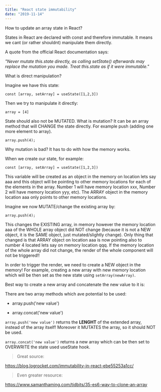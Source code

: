 ```yaml
---
title: "React state immutability"
date: "2019-11-14"
---
```


How to update an array state in React?

States in React are declared with const and therefore immutable. It means we cant (or rather shouldnt) manipulate them directly.

A quote from the official React documentation says:

*"Never mutate this.state directly, as calling setState() afterwards may replace the mutation you made. Treat this.state as if it were immutable."*

What is direct manipulation?

Imagine we have this state:

```
const [array, setArray] = useState([1,2,3])
```

Then we try to manipulate it directly:

```
array = [4]
```

State should also not be MUTATED. What is mutation? It can be an array method that will CHANGE the state directly. For example push (adding one more element to array).

```
array.push(4);
```

Why mutation is bad? It has to do with how the memory works. 

When we create our state, for example:

```
const [array, setArray] = useState([1,2,3])
```

This variable will be created as an object in the memory on location lets say aaa and this object will be pointing to other memory locations for each of the elements in the array. Number 1 will have memory location xxx, Number 2 will have memory location yyy, etc). The ARRAY object in the memory location aaa only points to other memory locations. 

Imagine we now MUTATE/change the existing array by:

```
array.push(4);
```

This changes the EXISTING array, in memory however the memory location aaa of the WHOLE array object did NOT change (because it is not a NEW object, it is the SAME object, just mutated/slightly change). Only thing that changed is that ARRAY object on location aaa is now pointing also to number 4 located lets say on memory location qqq. If the memory location of the whole array did not change, the render of the whole component will not be triggered!!

In order to trigger the render, we need to create a NEW object in the memory! For example, creating a new array with new memory location which will be then set as the new state using <code>setArray(newArray)</code>.

Best way to create a new array and concatenate the new value to it is:



There are two array methods which ave potential to be used:

- array.push('new value')

- array.concat('new value')

<code>array.push('new value')</code> returns the **LENGHT** of the extended array, instead of the array itself! Moreover it MUTATES the array, so it should NOT be used.


<code>array.concat('new value')</code> returns a new array which can be then set to OVERWRITE the state used useState hook.


>Great source: 

https://blog.logrocket.com/immutability-in-react-ebe55253a1cc/


> Even greater resource:

https://www.samanthaming.com/tidbits/35-es6-way-to-clone-an-array
